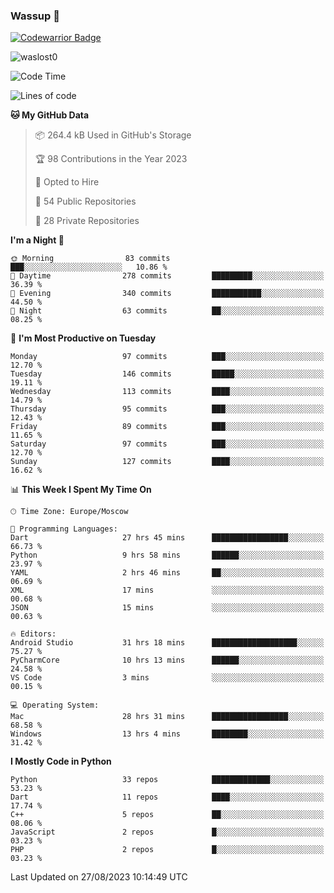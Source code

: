 ### Wassup 👋

[![Codewarrior Badge](https://www.codewars.com/users/waslost/badges/small)](https://www.codewars.com/users/waslost)

<p align="left"> <img src="https://komarev.com/ghpvc/?username=waslost0" alt="waslost0" /></p>

<!--START_SECTION:waka-->
![Code Time](http://img.shields.io/badge/Code%20Time-2%2C947%20hrs%2040%20mins-blue)

![Lines of code](https://img.shields.io/badge/From%20Hello%20World%20I%27ve%20Written-1.4%20million%20lines%20of%20code-blue)

**🐱 My GitHub Data** 

> 📦 264.4 kB Used in GitHub's Storage 
 > 
> 🏆 98 Contributions in the Year 2023
 > 
> 💼 Opted to Hire
 > 
> 📜 54 Public Repositories 
 > 
> 🔑 28 Private Repositories 
 > 
**I'm a Night 🦉** 

```text
🌞 Morning                83 commits          ███░░░░░░░░░░░░░░░░░░░░░░   10.86 % 
🌆 Daytime                278 commits         █████████░░░░░░░░░░░░░░░░   36.39 % 
🌃 Evening                340 commits         ███████████░░░░░░░░░░░░░░   44.50 % 
🌙 Night                  63 commits          ██░░░░░░░░░░░░░░░░░░░░░░░   08.25 % 
```
📅 **I'm Most Productive on Tuesday** 

```text
Monday                   97 commits          ███░░░░░░░░░░░░░░░░░░░░░░   12.70 % 
Tuesday                  146 commits         █████░░░░░░░░░░░░░░░░░░░░   19.11 % 
Wednesday                113 commits         ████░░░░░░░░░░░░░░░░░░░░░   14.79 % 
Thursday                 95 commits          ███░░░░░░░░░░░░░░░░░░░░░░   12.43 % 
Friday                   89 commits          ███░░░░░░░░░░░░░░░░░░░░░░   11.65 % 
Saturday                 97 commits          ███░░░░░░░░░░░░░░░░░░░░░░   12.70 % 
Sunday                   127 commits         ████░░░░░░░░░░░░░░░░░░░░░   16.62 % 
```


📊 **This Week I Spent My Time On** 

```text
🕑︎ Time Zone: Europe/Moscow

💬 Programming Languages: 
Dart                     27 hrs 45 mins      █████████████████░░░░░░░░   66.73 % 
Python                   9 hrs 58 mins       ██████░░░░░░░░░░░░░░░░░░░   23.97 % 
YAML                     2 hrs 46 mins       ██░░░░░░░░░░░░░░░░░░░░░░░   06.69 % 
XML                      17 mins             ░░░░░░░░░░░░░░░░░░░░░░░░░   00.68 % 
JSON                     15 mins             ░░░░░░░░░░░░░░░░░░░░░░░░░   00.63 % 

🔥 Editors: 
Android Studio           31 hrs 18 mins      ███████████████████░░░░░░   75.27 % 
PyCharmCore              10 hrs 13 mins      ██████░░░░░░░░░░░░░░░░░░░   24.58 % 
VS Code                  3 mins              ░░░░░░░░░░░░░░░░░░░░░░░░░   00.15 % 

💻 Operating System: 
Mac                      28 hrs 31 mins      █████████████████░░░░░░░░   68.58 % 
Windows                  13 hrs 4 mins       ████████░░░░░░░░░░░░░░░░░   31.42 % 
```

**I Mostly Code in Python** 

```text
Python                   33 repos            █████████████░░░░░░░░░░░░   53.23 % 
Dart                     11 repos            ████░░░░░░░░░░░░░░░░░░░░░   17.74 % 
C++                      5 repos             ██░░░░░░░░░░░░░░░░░░░░░░░   08.06 % 
JavaScript               2 repos             █░░░░░░░░░░░░░░░░░░░░░░░░   03.23 % 
PHP                      2 repos             █░░░░░░░░░░░░░░░░░░░░░░░░   03.23 % 
```




 Last Updated on 27/08/2023 10:14:49 UTC
<!--END_SECTION:waka-->

